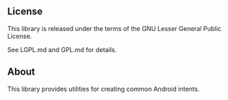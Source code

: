 ## License

This library is released under the terms of the GNU Lesser General Public
License.

See LGPL.md and GPL.md for details.

## About

This library provides utilities for creating common Android intents.
